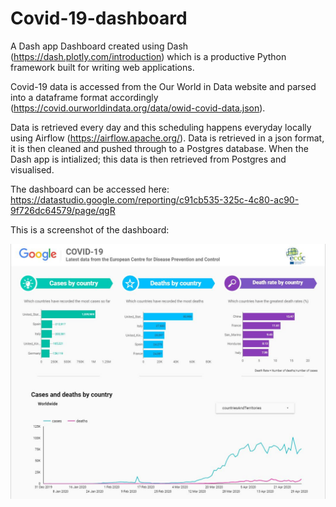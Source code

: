 # Covid-19-dashboard
A Dash app Dashboard created using Dash (https://dash.plotly.com/introduction) which is a productive Python framework built for writing web applications.

Covid-19 data is accessed from the Our World in Data website and parsed into a dataframe format accordingly (https://covid.ourworldindata.org/data/owid-covid-data.json).

Data is retrieved every day and this scheduling happens everyday locally using Airflow (https://airflow.apache.org/). Data is retrieved in a json format, it is then cleaned and pushed through to a Postgres database. When the Dash app is intialized; this data is then retrieved from Postgres and visualised.

The dashboard can be accessed here: https://datastudio.google.com/reporting/c91cb535-325c-4c80-ac90-9f726dc64579/page/qgR

This is a screenshot of the dashboard:

![COVID-19 GDS Dashboard](https://github.com/anisengupta/Covid-19-dashboard/blob/master/COVID-19%20GDS%20dashboard%20screenshot.JPG)
